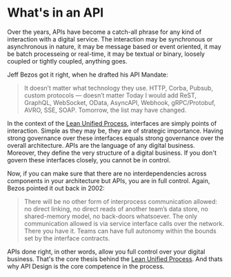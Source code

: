 # What's in an API

Over the years, APIs have become a catch-all phrase for any kind of interaction with a digital service. The interaction may be synchronous or asynchronous in nature, it may be message based or event oriented, it may be batch processeing or real-time, it may be textual or binary, loosely coupled or tightly coupled, anything goes.

Jeff Bezos got it right, when he drafted his API Mandate:
> It doesn’t matter what technology they use. HTTP, Corba, Pubsub, custom protocols — doesn’t matter
Today I would add ReST, GraphQL, WebSocket, OData, AsyncAPI, Webhook, gRPC/Protobuf, AVRO, SSE, SOAP. Tomorrow, the list may have changed.

In the context of the [Lean Unified Process](/Overview/lup.md), interfaces are simply points of interaction. Simple as they may be, they are of strategic importance. Having strong governance over these interfaces equals strong governance over the overall architecture. APIs are the language of any digital business. Moreover, they define the very structure of a digital business. If you don't govern these interfaces closely, you cannot be in control.

Now, if you can make sure that there are no interdependencies across components in your architecture but APIs, you are in full control. Again, Bezos pointed it out back in 2002:
> There will be no other form of interprocess communication allowed: no direct linking, no direct reads of another team’s data store, no shared-memory model, no back-doors whatsoever. The only communication allowed is via service interface calls over the network.
There you have it. Teams can have full autonomy within the bounds set by the interface contracts. 

APIs done right, in other words, allow you full control over your digital business. That's the core thesis behind the [Lean Unified Process](/Overview/lup.md). And thats why API Design is the core competence in the process.